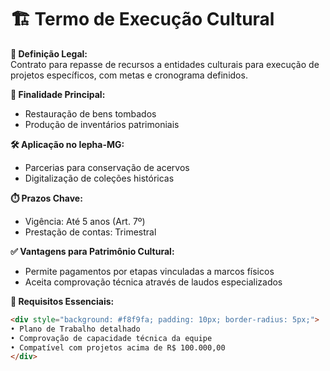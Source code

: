 # 🏗️ Termo de Execução Cultural
**📌 Definição Legal:**  
Contrato para repasse de recursos a entidades culturais para execução de projetos específicos, com metas e cronograma definidos.

**🎯 Finalidade Principal:**  
- Restauração de bens tombados  
- Produção de inventários patrimoniais  

**🛠️ Aplicação no Iepha-MG:**  
- Parcerias para conservação de acervos  
- Digitalização de coleções históricas  

**⏱️ Prazos Chave:**  
- Vigência: Até 5 anos (Art. 7º)  
- Prestação de contas: Trimestral  

**✅ Vantagens para Patrimônio Cultural:**  
- Permite pagamentos por etapas vinculadas a marcos físicos  
- Aceita comprovação técnica através de laudos especializados  

**📝 Requisitos Essenciais:**  
```html
<div style="background: #f8f9fa; padding: 10px; border-radius: 5px;">
• Plano de Trabalho detalhado  
• Comprovação de capacidade técnica da equipe  
• Compatível com projetos acima de R$ 100.000,00
</div>
